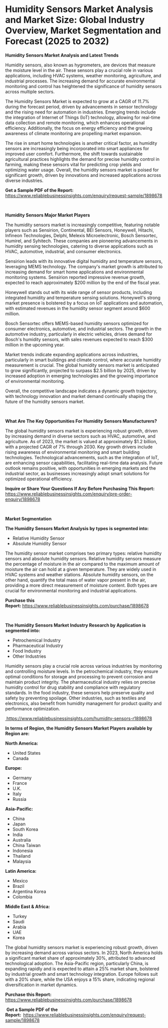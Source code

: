 <p><h1>Humidity Sensors Market Analysis and Market Size: Global Industry Overview, Market Segmentation and Forecast (2025 to 2032)</h1></p><p><strong>Humidity Sensors Market Analysis and Latest Trends</strong></p>
<p><p>Humidity sensors, also known as hygrometers, are devices that measure the moisture level in the air. These sensors play a crucial role in various applications, including HVAC systems, weather monitoring, agriculture, and industrial processes. The increasing demand for accurate environmental monitoring and control has heightened the significance of humidity sensors across multiple sectors.</p><p>The Humidity Sensors Market is expected to grow at a CAGR of 11.7% during the forecast period, driven by advancements in sensor technology and the rising need for automation in industries. Emerging trends include the integration of Internet of Things (IoT) technology, allowing for real-time data collection and remote monitoring, which enhances operational efficiency. Additionally, the focus on energy efficiency and the growing awareness of climate monitoring are propelling market expansion.</p><p>The rise in smart home technologies is another critical factor, as humidity sensors are increasingly being incorporated into smart appliances for improved user comfort. Furthermore, the shift towards sustainable agricultural practices highlights the demand for precise humidity control in farming, making these sensors vital for predicting crop yields and optimizing water usage. Overall, the humidity sensors market is poised for significant growth, driven by innovations and increased applications across diverse industries.</p></p>
<p><strong>Get a Sample PDF of the Report:&nbsp;</strong> <a href="https://www.reliablebusinessinsights.com/enquiry/request-sample/1898678?utm_campaign=96&utm_medium=2&utm_source=Github&utm_content=ia&utm_term=15042025&utm_id=humidity-sensors">https://www.reliablebusinessinsights.com/enquiry/request-sample/1898678</a></p>
<p>&nbsp;</p>
<p><strong>Humidity Sensors Major Market Players</strong></p>
<p><p>The humidity sensors market is increasingly competitive, featuring notable players such as Sensirion, Continental, BEI Sensors, Honeywell, Hitachi, Infineon Technologies, Delphi, Melexis Microelectronic, Bosch Sensortec, Humirel, and Syhitech. These companies are pioneering advancements in humidity sensing technologies, catering to diverse applications such as HVAC, automotive, industrial, and consumer electronics.</p><p>Sensirion leads with its innovative digital humidity and temperature sensors, leveraging MEMS technology. The company's market growth is attributed to increasing demand for smart home applications and environmental monitoring systems. Sensirion reported impressive revenue growth, expected to reach approximately $200 million by the end of the fiscal year.</p><p>Honeywell stands out with its wide range of sensor products, including integrated humidity and temperature sensing solutions. Honeywell's strong market presence is bolstered by a focus on IoT applications and automation, with estimated revenues in the humidity sensor segment around $600 million.</p><p>Bosch Sensortec offers MEMS-based humidity sensors optimized for consumer electronics, automotive, and industrial sectors. The growth in the automotive industry, particularly in electric vehicles, drives demand for Bosch's humidity sensors, with sales revenues expected to reach $300 million in the upcoming year.</p><p>Market trends indicate expanding applications across industries, particularly in smart buildings and climate control, where accurate humidity measurement is crucial. The global humidity sensors market is anticipated to grow significantly, projected to surpass $2.5 billion by 2025, driven by increased adoption in emerging technologies and the growing importance of environmental monitoring.</p><p>Overall, the competitive landscape indicates a dynamic growth trajectory, with technology innovation and market demand continually shaping the future of the humidity sensors market.</p></p>
<p>&nbsp;</p>
<p><strong>What Are The Key Opportunities For Humidity Sensors Manufacturers?</strong></p>
<p><p>The global humidity sensors market is experiencing robust growth, driven by increasing demand in diverse sectors such as HVAC, automotive, and agriculture. As of 2023, the market is valued at approximately $1.2 billion, with a projected CAGR of 7% through 2030. Key growth drivers include rising awareness of environmental monitoring and smart building technologies. Technological advancements, such as the integration of IoT, are enhancing sensor capabilities, facilitating real-time data analysis. Future outlook remains positive, with opportunities in emerging markets and the industrial sector, as businesses increasingly adopt smart solutions for optimized operational efficiency.</p></p>
<p><strong>Inquire or Share Your Questions If Any Before Purchasing This Report:</strong> <a href="https://www.reliablebusinessinsights.com/enquiry/pre-order-enquiry/1898678?utm_campaign=96&utm_medium=2&utm_source=Github&utm_content=ia&utm_term=15042025&utm_id=humidity-sensors">https://www.reliablebusinessinsights.com/enquiry/pre-order-enquiry/1898678</a></p>
<p>&nbsp;</p>
<p><strong>Market Segmentation</strong></p>
<p><strong>The Humidity Sensors Market Analysis by types is segmented into:</strong></p>
<p><ul><li>Relative Humidity Sensor</li><li>Absolute Humidity Sensor</li></ul></p>
<p><p>The humidity sensor market comprises two primary types: relative humidity sensors and absolute humidity sensors. Relative humidity sensors measure the percentage of moisture in the air compared to the maximum amount of moisture the air can hold at a given temperature. They are widely used in HVAC systems and weather stations. Absolute humidity sensors, on the other hand, quantify the total mass of water vapor present in the air, providing a more direct measurement of moisture content. Both types are crucial for environmental monitoring and industrial applications.</p></p>
<p><strong>Purchase this Report:&nbsp;</strong><a href="https://www.reliablebusinessinsights.com/purchase/1898678?utm_campaign=96&utm_medium=2&utm_source=Github&utm_content=ia&utm_term=15042025&utm_id=humidity-sensors">https://www.reliablebusinessinsights.com/purchase/1898678</a></p>
<p>&nbsp;</p>
<p><strong>The Humidity Sensors Market Industry Research by Application is segmented into:</strong></p>
<p><ul><li>Petrochemical Industry</li><li>Pharmaceutical Industry</li><li>Food Industry</li><li>Other Industries</li></ul></p>
<p><p>Humidity sensors play a crucial role across various industries by monitoring and controlling moisture levels. In the petrochemical industry, they ensure optimal conditions for storage and processing to prevent corrosion and maintain product integrity. The pharmaceutical industry relies on precise humidity control for drug stability and compliance with regulatory standards. In the food industry, these sensors help preserve quality and safety by preventing spoilage. Other industries, such as textiles and electronics, also benefit from humidity management for product quality and performance optimization.</p></p>
<p><a href="https://www.reliablebusinessinsights.com/humidity-sensors-r1898678?utm_campaign=96&utm_medium=2&utm_source=Github&utm_content=ia&utm_term=15042025&utm_id=humidity-sensors">&nbsp;https://www.reliablebusinessinsights.com/humidity-sensors-r1898678</a></p>
<p><strong>In terms of Region, the Humidity Sensors Market Players available by Region are:</strong></p>
<p>
    <p> <strong> North America: </strong>
        <ul>
            <li>United States</li>
            <li>Canada</li>
        </ul>
        </p> 
    <p> <strong> Europe: </strong>
        <ul>
            <li>Germany</li>
            <li>France</li>
            <li>U.K.</li>
            <li>Italy</li>
            <li>Russia</li>
        </ul>
        </p> 
    <p> <strong> Asia-Pacific: </strong>
        <ul>
            <li>China</li>
            <li>Japan</li>
            <li>South Korea</li>
            <li>India</li>
            <li>Australia</li>
            <li>China Taiwan</li>
            <li>Indonesia</li>
            <li>Thailand</li>
            <li>Malaysia</li>
        </ul>
        </p> 
    <p> <strong> Latin America: </strong>
        <ul>
            <li>Mexico</li>
            <li>Brazil</li>
            <li>Argentina Korea</li>
            <li>Colombia</li>
        </ul>
        </p> 
    <p> <strong> Middle East & Africa: </strong>
        <ul>
            <li>Turkey</li>
            <li>Saudi</li>
            <li>Arabia</li>
            <li>UAE</li>
            <li>Korea</li>
        </ul>
    </p>
    </p>
<p><p>The global humidity sensors market is experiencing robust growth, driven by increasing demand across various sectors. In 2023, North America holds a significant market share of approximately 30%, attributed to advanced technological adoption. The Asia-Pacific region, particularly China, is expanding rapidly and is expected to attain a 25% market share, bolstered by industrial growth and smart technology integration. Europe follows suit with a 20% share, while the USA enjoys a 15% share, indicating regional diversification in market dynamics.</p></p>
<p><strong>Purchase this Report: </strong><a href="https://www.reliablebusinessinsights.com/purchase/1898678?utm_campaign=96&utm_medium=2&utm_source=Github&utm_content=ia&utm_term=15042025&utm_id=humidity-sensors">https://www.reliablebusinessinsights.com/purchase/1898678</a></p>
<p>&nbsp;<strong>Get a Sample PDF of the Report:&nbsp;&nbsp;</strong><a href="https://www.reliablebusinessinsights.com/enquiry/request-sample/1898678?utm_campaign=96&utm_medium=2&utm_source=Github&utm_content=ia&utm_term=15042025&utm_id=humidity-sensors">https://www.reliablebusinessinsights.com/enquiry/request-sample/1898678</a></p>
<p><strong></strong></p>
<p><p></p><p></p><p></p></p>
